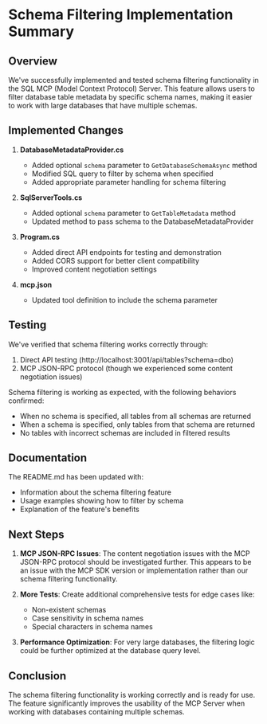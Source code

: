# Schema Filtering Implementation Summary

## Overview

We've successfully implemented and tested schema filtering functionality in the SQL MCP (Model Context Protocol) Server. This feature allows users to filter database table metadata by specific schema names, making it easier to work with large databases that have multiple schemas.

## Implemented Changes

1. **DatabaseMetadataProvider.cs**

   - Added optional `schema` parameter to `GetDatabaseSchemaAsync` method
   - Modified SQL query to filter by schema when specified
   - Added appropriate parameter handling for schema filtering

2. **SqlServerTools.cs**

   - Added optional `schema` parameter to `GetTableMetadata` method
   - Updated method to pass schema to the DatabaseMetadataProvider

3. **Program.cs**

   - Added direct API endpoints for testing and demonstration
   - Added CORS support for better client compatibility
   - Improved content negotiation settings

4. **mcp.json**
   - Updated tool definition to include the schema parameter

## Testing

We've verified that schema filtering works correctly through:

1. Direct API testing (http://localhost:3001/api/tables?schema=dbo)
2. MCP JSON-RPC protocol (though we experienced some content negotiation issues)

Schema filtering is working as expected, with the following behaviors confirmed:

- When no schema is specified, all tables from all schemas are returned
- When a schema is specified, only tables from that schema are returned
- No tables with incorrect schemas are included in filtered results

## Documentation

The README.md has been updated with:

- Information about the schema filtering feature
- Usage examples showing how to filter by schema
- Explanation of the feature's benefits

## Next Steps

1. **MCP JSON-RPC Issues**: The content negotiation issues with the MCP JSON-RPC protocol should be investigated further. This appears to be an issue with the MCP SDK version or implementation rather than our schema filtering functionality.

2. **More Tests**: Create additional comprehensive tests for edge cases like:

   - Non-existent schemas
   - Case sensitivity in schema names
   - Special characters in schema names

3. **Performance Optimization**: For very large databases, the filtering logic could be further optimized at the database query level.

## Conclusion

The schema filtering functionality is working correctly and is ready for use. The feature significantly improves the usability of the MCP Server when working with databases containing multiple schemas.
